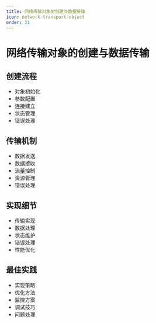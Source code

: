 ```yaml
---
title: 网络传输对象的创建与数据传输
icon: network-transport-object
order: 31
---
```


# 网络传输对象的创建与数据传输

## 创建流程
- 对象初始化
- 参数配置
- 连接建立
- 状态管理
- 错误处理

## 传输机制
- 数据发送
- 数据接收
- 流量控制
- 资源管理
- 错误处理

## 实现细节
- 传输实现
- 数据处理
- 状态维护
- 错误处理
- 性能优化

## 最佳实践
- 实现策略
- 优化方法
- 监控方案
- 调试技巧
- 问题处理
